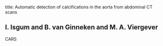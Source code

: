 title: Automatic detection of calcifications in the aorta from abdominal CT scans

## I. Isgum and B. van Ginneken and M. A. Viergever
CARS

